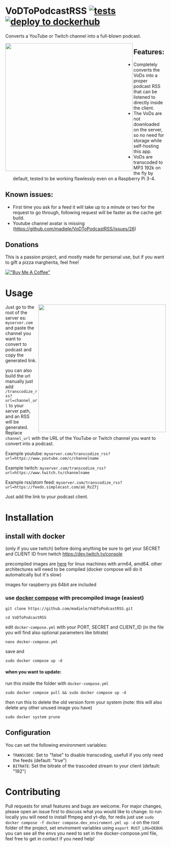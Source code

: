 # VoDToPodcastRSS [![tests](https://github.com/madiele/VoDToPodcastRSS/actions/workflows/rust.yml/badge.svg)](https://github.com/madiele/VoDToPodcastRSS/actions/workflows/rust.yml) [![deploy to dockerhub](https://github.com/madiele/VoDToPodcastRSS/actions/workflows/docker-image.yml/badge.svg?branch=stable)](https://github.com/madiele/VoDToPodcastRSS/actions/workflows/docker-image.yml)

Converts a YouTube or Twitch channel into a full-blown podcast.

<a label="example of it working with podcast addict" href="url"><img src="https://user-images.githubusercontent.com/4585690/231301791-2f838fb3-4f6e-4382-bac4-c968bfe98c08.png" align="left" height="400" ></a>

## Features:

- Completely converts the VoDs into a proper podcast RSS that can be listened to directly inside the client.
- The VoDs are not downloaded on the server, so no need for storage while self-hosting this app.
- VoDs are transcoded to MP3 192k on the fly by default, tested to be working flawlessly even on a Raspberry Pi 3-4.

## Known issues:

- First time you ask for a feed it will take up to a minute or two for the request to go through, following request will be faster as the cache get build.
- Youtube channel avatar is missing (https://github.com/madiele/VoDToPodcastRSS/issues/26)

## Donations

This is a passion project, and mostly made for personal use, but if you want to gift a pizza margherita, feel free!

[!["Buy Me A Coffee"](https://www.buymeacoffee.com/assets/img/custom_images/orange_img.png)](https://www.buymeacoffee.com/madiele)

# Usage

<a label="frontend" href="url"><img src="https://user-images.githubusercontent.com/4585690/231298488-c561974a-d4db-49ab-a971-de30054e1711.png" align="right" height="400" ></a>
Just go to the root of the server es: `myserver.com` and paste the channel you want to convert to podcast and copy the generated link.


you can also build the url manually just add `/transcodize_rss?url=channel_url` to your server path, and an RSS will be generated. Replace `channel_url` with the URL of the YouTube or Twitch channel you want to convert into a podcast.

Example youtube: `myserver.com/transcodize_rss?url=https://www.youtube.com/c/channelname`

Example twitch: `myserver.com/transcodize_rss?url=https://www.twitch.tv/channelname`

Example rss/atom feed: `myserver.com/transcodize_rss?url=https://feeds.simplecast.com/aU_RzZ7j`


Just add the link to your podcast client.

# Installation

## install with docker
(only if you use twitch) before doing anything be sure to get your SECRET and CLIENT ID from twitch
https://dev.twitch.tv/console

precompiled images are [here](https://hub.docker.com/r/madiele/vod-to-podcast/) for linux machines with arm64, amd64. other architectures will need to be compiled (docker compose will do it automatically but it's slow)

images for raspberry pis 64bit are included

### use [docker compose](https://docs.docker.com/compose/install/) with precompiled image (easiest)

`git clone https://github.com/madiele/VoDToPodcastRSS.git`

`cd VoDToPodcastRSS`

edit `docker-compose.yml` with your PORT, SECRET and CLIENT_ID
(in the file you will find also optional parameters like bitrate)

`nano docker-compose.yml`

save and

`sudo docker compose up -d`

#### when you want to update:

run this inside the folder with `docker-compose.yml`

`sudo docker compose pull && sudo docker compose up -d`

then run this to delete the old version form your system (note: this will also delete any other unused image you have)

`sudo docker system prune`

## Configuration

You can set the following environment variables:

- `TRANSCODE`: Set to "false" to disable transcoding, usefull if you only need the feeds (default: "true")
- `BITRATE`: Set the bitrate of the trascoded stream to your client (default: "192")

# Contributing

Pull requests for small features and bugs are welcome. For major changes, please open an issue first to discuss what you would like to change.
to run locally you will need to install ffmpeg and yt-dlp, for redis just use `sudo docker compose -f docker compose.dev_enviroment.yml up -d` on the root folder of the project, set enviroment variables using `export RUST_LOG=DEBUG` you can see all the envs you need to set in the docker-compose.yml file, feel free to get in contact if you need help!
